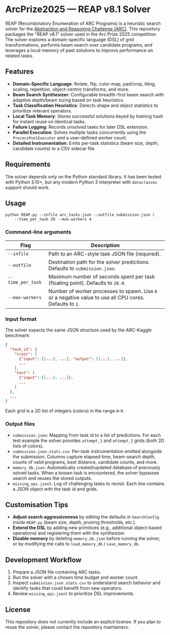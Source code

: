 # ArcPrize2025 — REAP v8.1 Solver

REAP (Recombinatory Enumeration of ARC Programs) is a heuristic search
solver for the [Abstraction and Reasoning Challenge (ARC)](https://arcchallenge.com/).
This repository packages the "REAP v8.1" solver used in the Arc Prize 2025
competition. The solver explores a domain-specific language (DSL) of grid
transformations, performs beam search over candidate programs, and leverages a
local memory of past solutions to improve performance on related tasks.

## Features

- **Domain-Specific Language**: Rotate, flip, color-map, pad/crop, tiling,
  scaling, repetition, object-centric transforms, and more.
- **Beam Search Synthesizer**: Configurable breadth-first beam search with
  adaptive depth/beam sizing based on task heuristics.
- **Task Classification Heuristics**: Detects shape and object statistics to
  prioritize relevant operators.
- **Local Task Memory**: Stores successful solutions keyed by training hash for
  instant reuse on identical tasks.
- **Failure Logging**: Records unsolved tasks for later DSL extension.
- **Parallel Execution**: Solves multiple tasks concurrently using the
  `ProcessPoolExecutor` and a user-defined worker count.
- **Detailed Instrumentation**: Emits per-task statistics (beam size, depth,
  candidate counts) to a CSV sidecar file.

## Requirements

The solver depends only on the Python standard library. It has been tested with
Python 3.10+, but any modern Python 3 interpreter with `dataclasses` support
should work.

## Usage

```
python REAP.py --infile arc_tasks.json --outfile submission.json \
    --time_per_task 20 --max-workers 4
```

### Command-line arguments

| Flag | Description |
| ---- | ----------- |
| `--infile` | Path to an ARC-style task JSON file (required). |
| `--outfile` | Destination path for the solver predictions. Defaults to `submission.json`. |
| `--time_per_task` | Maximum number of seconds spent per task (floating point). Defaults to `20.0`. |
| `--max-workers` | Number of worker processes to spawn. Use `0` or a negative value to use all CPU cores. Defaults to `1`. |

### Input format

The solver expects the same JSON structure used by the ARC-Kaggle benchmark:

```json
{
  "task_id": {
    "train": [
      {"input": [[...], ...], "output": [[...], ...]},
      ...
    ],
    "test": [
      {"input": [[...], ...]},
      ...
    ]
  },
  ...
}
```

Each grid is a 2D list of integers (colors) in the range `0`–`9`.

### Output files

- `submission.json`: Mapping from task id to a list of predictions. For each
  test example the solver provides `attempt_1` and `attempt_2` grids (both
  2D lists of colors).
- `submission.json.stats.csv`: Per-task instrumentation emitted alongside the
  submission. Columns capture elapsed time, beam-search depth, counts of valid
  programs, best distance, candidate counts, and more.
- `memory_db.json`: Automatically created/updated database of previously solved
  tasks. When a known task is encountered, the solver bypasses search and reuses
  the stored outputs.
- `missing_ops.jsonl`: Log of challenging tasks to revisit. Each line contains a
  JSON object with the task id and grids.

## Customisation Tips

- **Adjust search aggressiveness** by editing the defaults in `SearchConfig`
  inside `REAP.py` (beam size, depth, pruning thresholds, etc.).
- **Extend the DSL** by adding new primitives (e.g., additional object-based
  operations) and registering them with the synthesizer.
- **Disable memory** by deleting `memory_db.json` before running the solver, or
  by modifying the calls to `load_memory_db` / `save_memory_db`.

## Development Workflow

1. Prepare a JSON file containing ARC tasks.
2. Run the solver with a chosen time budget and worker count.
3. Inspect `submission.json.stats.csv` to understand search behavior and
   identify tasks that could benefit from new operators.
4. Review `missing_ops.jsonl` to prioritize DSL improvements.

## License

This repository does not currently include an explicit license. If you plan to
reuse the solver, please contact the repository maintainers.
